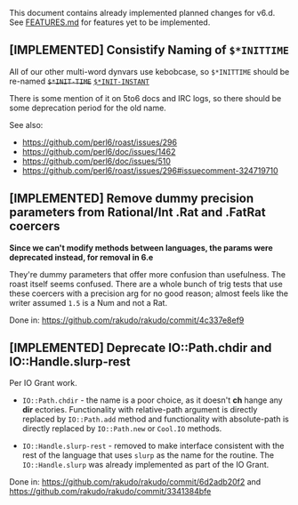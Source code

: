 
This document contains already implemented planned changes for v6.d.
See [FEATURES.md](FEATURES.md) for features yet to be implemented.

## [IMPLEMENTED] Consistify Naming of `$*INITTIME`

All of our other multi-word dynvars use kebobcase, so `$*INITTIME`
should be re-named ~~`$*INIT-TIME`~~
[`$*INIT-INSTANT`](https://github.com/perl6/roast/issues/296#issuecomment-324719710)

There is some mention of it on 5to6 docs and IRC logs, so there
should be some deprecation period for the old name.

See also:
- https://github.com/perl6/roast/issues/296
- https://github.com/perl6/doc/issues/1462
- https://github.com/perl6/doc/issues/510
- https://github.com/perl6/roast/issues/296#issuecomment-324719710


## [IMPLEMENTED] Remove dummy precision parameters from Rational/Int .Rat and .FatRat coercers

**Since we can't modify methods between languages, the params were deprecated instead,
for removal in 6.e**

They're dummy parameters that offer more confusion than usefulness. The roast itself
seems confused. There are a whole bunch of trig tests that use these coercers with a
precision arg for no good reason; almost feels like the writer assumed `1.5` is a Num and
not a Rat.

Done in: https://github.com/rakudo/rakudo/commit/4c337e8ef9


## [IMPLEMENTED] Deprecate IO::Path.chdir and IO::Handle.slurp-rest

Per IO Grant work.

* `IO::Path.chdir` - the name is a poor choice, as it doesn't **ch** hange
    any **dir** ectories. Functionality with relative-path argument is directly
    replaced by `IO::Path.add` method and functionality with absolute-path is
    directly replaced by `IO::Path.new` or `Cool.IO` methods.

* `IO::Handle.slurp-rest` - removed to make interface consistent with
    the rest of the language that uses `slurp` as the name for the routine.
    The `IO::Handle.slurp` was already implemented as part of the IO Grant.

Done in: https://github.com/rakudo/rakudo/commit/6d2adb20f2
     and https://github.com/rakudo/rakudo/commit/3341384bfe
